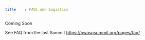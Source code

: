 ```yaml
---
title    : FAQs and Logistics
---
```


Coming Soon

See FAQ from the last Summit https://owaspsummit.org/pages/faq/

